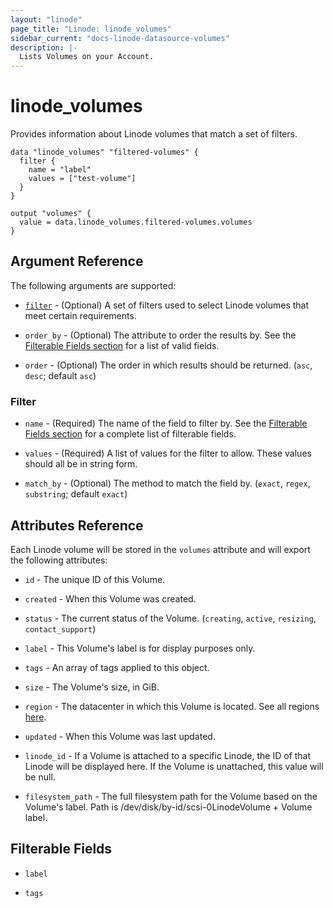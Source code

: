 ```yaml
---
layout: "linode"
page_title: "Linode: linode_volumes"
sidebar_current: "docs-linode-datasource-volumes"
description: |-
  Lists Volumes on your Account.
---
```


# linode\_volumes

Provides information about Linode volumes that match a set of filters.

```hcl
data "linode_volumes" "filtered-volumes" {
  filter {
    name = "label"
    values = ["test-volume"]
  }
}

output "volumes" {
  value = data.linode_volumes.filtered-volumes.volumes
}
```

## Argument Reference

The following arguments are supported:

* [`filter`](#filter) - (Optional) A set of filters used to select Linode volumes that meet certain requirements.

* `order_by` - (Optional) The attribute to order the results by. See the [Filterable Fields section](#filterable-fields) for a list of valid fields.

* `order` - (Optional) The order in which results should be returned. (`asc`, `desc`; default `asc`)

### Filter

* `name` - (Required) The name of the field to filter by. See the [Filterable Fields section](#filterable-fields) for a complete list of filterable fields.

* `values` - (Required) A list of values for the filter to allow. These values should all be in string form.

* `match_by` - (Optional) The method to match the field by. (`exact`, `regex`, `substring`; default `exact`)

## Attributes Reference

Each Linode volume will be stored in the `volumes` attribute and will export the following attributes:

- `id` - The unique ID of this Volume.

- `created` - When this Volume was created.

- `status` - The current status of the Volume. (`creating`, `active`, `resizing`, `contact_support`)

- `label` - This Volume's label is for display purposes only.

- `tags` - An array of tags applied to this object.

- `size` - The Volume's size, in GiB.

- `region` - The datacenter in which this Volume is located. See all regions [here](https://api.linode.com/v4/regions).

- `updated` - When this Volume was last updated.

- `linode_id` - If a Volume is attached to a specific Linode, the ID of that Linode will be displayed here. If the Volume is unattached, this value will be null.

- `filesystem_path` - The full filesystem path for the Volume based on the Volume's label. Path is /dev/disk/by-id/scsi-0LinodeVolume + Volume label.

## Filterable Fields

* `label`

* `tags`
